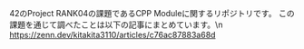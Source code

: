 42のProject RANK04の課題であるCPP Moduleに関するリポジトリです。
この課題を通じて調べたことは以下の記事にまとめています。\n
https://zenn.dev/kitakita3110/articles/c76ac87883a68d
